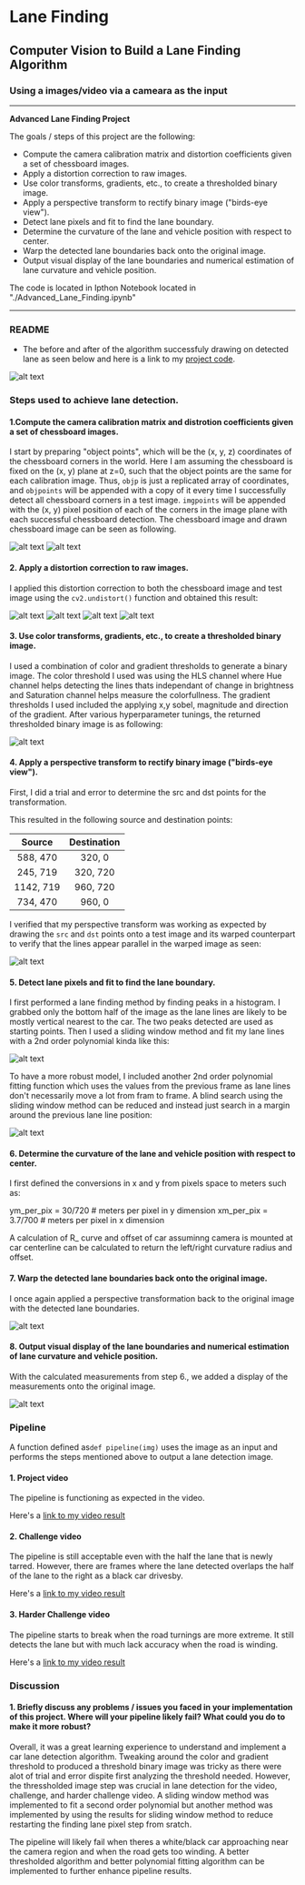 # **Lane Finding**

## Computer Vision to Build a Lane Finding Algorithm

### Using a images/video via a cameara as the input

---

**Advanced Lane Finding Project**

The goals / steps of this project are the following:

* Compute the camera calibration matrix and distortion coefficients given a set of chessboard images.
* Apply a distortion correction to raw images.
* Use color transforms, gradients, etc., to create a thresholded binary image.
* Apply a perspective transform to rectify binary image ("birds-eye view").
* Detect lane pixels and fit to find the lane boundary.
* Determine the curvature of the lane and vehicle position with respect to center.
* Warp the detected lane boundaries back onto the original image.
* Output visual display of the lane boundaries and numerical estimation of lane curvature and vehicle position.

The code is located in Ipthon Notebook located in "./Advanced_Lane_Finding.ipynb"

[//]: # (Image References)

[image1]: ./camera_cal/calibration3.jpg "Chessboard Image"
[image2]: ./camera_cal/corners_found15.jpg "Drawn Chessboard Image"
[image3]: ./output_images/undistortedchess.jpg "Undistorted Chessboard Image"

[image4]: ./test_images/straight_lines1.jpg "Test Image"
[image5]: ./output_images/1.undistorted.jpg "Undistorted"
[image6]: ./output_images/2.threshold_bin.jpg "Thresholded Binary"
[image7]: ./output_images/3.warped.jpg "Warped"
[image8]: ./output_images/4.fit_polynomial.jpg "Fit Polynomial"
[image9]: ./output_images/5.search_from_previous_frame.jpg "Search from Previous Polynomial"
[image10]: ./output_images/6.lane_detected.jpg "Lane Detected"
[image11]: ./output_images/7.final.jpg "Final Output"
[image12]: ./output_images/index.png "Before After"


[video1]: ./project_video_output.mp4 "Video"
[video2]: ./challenge_video_output.mp4 "Challenge Video"
[video3]: ./harder_challenge_video_output.mp4 "Harder Challenge Video"

---
### README

- The before and after of the algorithm successfuly drawing on detected lane as seen below and here is a link to my [project code](https://github.com/ianleongg/Advance-Lane-Finding/blob/master/Advanced_Lane_Finding.ipynb).

![alt text][image12]

### Steps used to achieve lane detection.

#### 1.Compute the camera calibration matrix and distrotion coefficients given a set of chessboard images.

I start by preparing "object points", which will be the (x, y, z) coordinates of the chessboard corners in the world. Here I am assuming the chessboard is fixed on the (x, y) plane at z=0, such that the object points are the same for each calibration image.  Thus, `objp` is just a replicated array of coordinates, and `objpoints` will be appended with a copy of it every time I successfully detect all chessboard corners in a test image.  `imgpoints` will be appended with the (x, y) pixel position of each of the corners in the image plane with each successful chessboard detection. The chessboard image and drawn chessboard image can be seen as following.

![alt text][image1]
![alt text][image2]


#### 2. Apply a distortion correction to raw images.

I applied this distortion correction to both the chessboard image and test image using the `cv2.undistort()` function and obtained this result: 

![alt text][image1]
![alt text][image3]
![alt text][image4]
![alt text][image5]


#### 3. Use color transforms, gradients, etc., to create a thresholded binary image.

I used a combination of color and gradient thresholds to generate a binary image. The color threshold I used was using the HLS channel where Hue channel helps detecting the lines thats independant of change in brightness and Saturation channel helps measure the colorfullness. The gradient thresholds I used included the applying x,y sobel, magnitude and direction of the gradient. After various hyperparameter tunings, the returned thresholded binary image is as following:

![alt text][image6]


#### 4. Apply a perspective transform to rectify binary image ("birds-eye view").

First, I did a trial and error to determine the src and dst points for the transformation. 

This resulted in the following source and destination points:

| Source        | Destination   | 
|:-------------:|:-------------:| 
| 588, 470      | 320, 0        | 
| 245, 719      | 320, 720      |
| 1142, 719     | 960, 720      |
| 734, 470      | 960, 0        |

I verified that my perspective transform was working as expected by drawing the `src` and `dst` points onto a test image and its warped counterpart to verify that the lines appear parallel in the warped image as seen:

![alt text][image7]


#### 5. Detect lane pixels and fit to find the lane boundary.

I first performed a lane finding method by finding peaks in a histogram. I grabbed only the bottom half of the image as the lane lines are likely to be mostly vertical nearest to the car. The two peaks detected are used as starting points. Then I used a sliding window method and fit my lane lines with a 2nd order polynomial kinda like this:

![alt text][image8]

To have a more robust model, I included another 2nd order polynomial fitting function which uses the values from the previous frame as lane lines don't necessarily move a lot from fram to frame. A blind search using the sliding window method can be reduced and instead just search in a margin around the previous lane line position:

![alt text][image9]


#### 6. Determine the curvature of the lane and vehicle position with respect to center.

I first defined the conversions in x and y from pixels space to meters such as:

ym_per_pix = 30/720 # meters per pixel in y dimension
xm_per_pix = 3.7/700 # meters per pixel in x dimension

A calculation of R_ curve and offset of car assuminng camera is mounted at car centerline can be calculated to return the left/right curvature radius and offset.


#### 7. Warp the detected lane boundaries back onto the original image.

I once again applied a perspective transformation back to the original image with the detected lane boundaries.

![alt text][image10]

#### 8. Output visual display of the lane boundaries and numerical estimation of lane curvature and vehicle position.

With the calculated measurements from step 6., we added a display of the measurements onto the original image. 

![alt text][image11]


### Pipeline

A function defined as`def pipeline(img)` uses the image as an input and performs the steps mentioned above to output a lane detection image.


#### 1. Project video

The pipeline is functioning as expected in the video.

Here's a [link to my video result](./project_video_output.mp4)


#### 2. Challenge video

The pipeline is still acceptable even with the half the lane that is newly tarred. However, there are frames where the lane detected overlaps the half of the lane to the right as a black car drivesby.

Here's a [link to my video result](./challenge_video_output.mp4)


#### 3. Harder Challenge video

The pipeline starts to break when the road turnings are more extreme. It still detects the lane but with much lack accuracy when the road is winding.

Here's a [link to my video result](./harder_challenge_video_output.mp4)

### Discussion

#### 1. Briefly discuss any problems / issues you faced in your implementation of this project.  Where will your pipeline likely fail?  What could you do to make it more robust?

Overall, it was a great learning experience to understand and implement a car lane detection algorithm. Tweaking around the color and gradient threshold to produced a threshold binary image was tricky as there were alot of trial and error dispite first analyzing the threshold needed. However, the thressholded image step was crucial in lane detection for the video, challenge, and harder challenge video. A sliding window method was implemented to fit a second order polynomial but another method was implemented by using the results for sliding window method to reduce restarting the finding lane pixel step from sratch.

The pipeline will likely fail when theres a white/black car approaching near the camera region and when the road gets too winding. A better thresholded algorithm and better polynomial fitting algorithm can be implemented to further enhance pipeline results.
